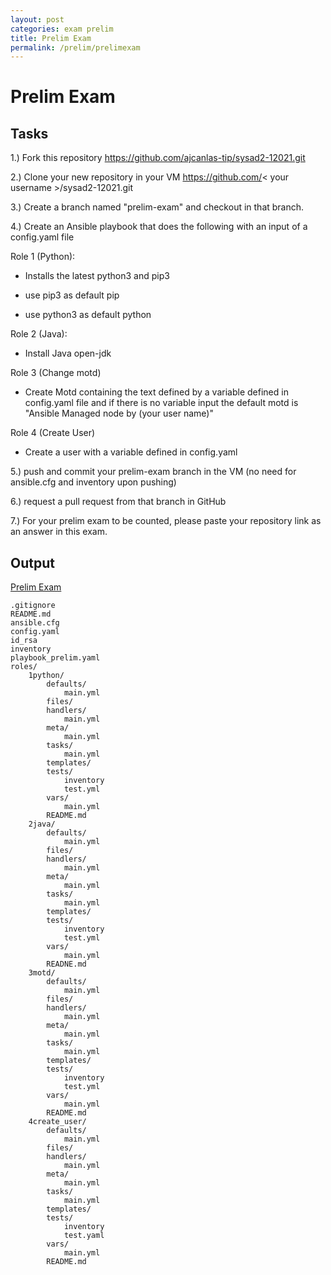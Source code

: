 ```yaml
---
layout: post
categories: exam prelim
title: Prelim Exam
permalink: /prelim/prelimexam
---
```

# Prelim Exam

## Tasks
1.) Fork this repository https://github.com/ajcanlas-tip/sysad2-12021.git

2.) Clone your new repository in your VM https://github.com/< your username >/sysad2-12021.git

3.) Create a branch named "prelim-exam" and checkout in that branch. 

4.) Create an Ansible playbook that does the following with an input of a config.yaml file

Role 1 (Python):

- Installs the latest python3 and pip3

- use pip3 as default pip 

- use python3 as default python 

Role 2 (Java):

- Install Java open-jdk

Role 3 (Change motd)

- Create Motd containing the text defined by a variable defined in config.yaml file and if there is no variable input the default motd is "Ansible Managed node by (your user name)"

Role 4 (Create User)

- Create a user with a variable defined in config.yaml

5.) push and commit your prelim-exam branch in the VM (no need for ansible.cfg and inventory upon pushing)

6.) request a pull request from that branch in GitHub

7.) For your prelim exam to be counted, please paste your repository link as an answer in this exam.

## Output
<p> <a href="https://github.com/jesmatienzo-tip/sysad2-12021/tree/prelim-exam"> Prelim Exam </a> </p>

```
.gitignore
README.md
ansible.cfg
config.yaml
id_rsa
inventory
playbook_prelim.yaml
roles/
	1python/
		defaults/
			main.yml
		files/
		handlers/
			main.yml
		meta/
			main.yml
		tasks/
			main.yml
		templates/
		tests/
			inventory
			test.yml
		vars/
			main.yml
		README.md
	2java/
		defaults/
			main.yml
		files/
		handlers/
			main.yml
		meta/
			main.yml
		tasks/
			main.yml
		templates/
		tests/
			inventory
			test.yml
		vars/
			main.yml
		READNE.md
	3motd/
		defaults/
			main.yml
		files/
		handlers/
			main.yml
		meta/
			main.yml
		tasks/
			main.yml
		templates/
		tests/
			inventory
			test.yml
		vars/
			main.yml
		README.md
	4create_user/
		defaults/
			main.yml
		files/
		handlers/
			main.yml
		meta/
			main.yml
		tasks/
			main.yml
		templates/
		tests/
			inventory
			test.yaml
		vars/
			main.yml
		README.md
```




